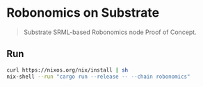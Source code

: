 Robonomics on Substrate
=======================

> Substrate SRML-based Robonomics node Proof of Concept.

Run
---

```bash
curl https://nixos.org/nix/install | sh
nix-shell --run "cargo run --release -- --chain robonomics"
```
